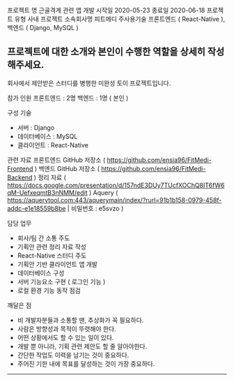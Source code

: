 프로젝트 명
근골격계 관련 앱 개발
시작일
2020-05-23
종료일
2020-06-18
프로젝트 유형
사내 프로젝트
소속회사명
피트메디
주사용기술
프론트엔드 ( React-Native ), 백엔드 ( Django, MySQL )

프로젝트에 대한 소개와 본인이 수행한 역할을 상세히 작성해주세요.
-----------------------------------------------------------------------------------------------------------------------

회사에서 제안받은 스터디를 병행한 미완성 토이 프로젝트입니다.

참가 인원
프론트엔드 : 2명
백엔드 : 1명 ( 본인 )

구성 기술
- 서버 : Django
- 데이터베이스 : MySQL
- 클라이언트 : React-Native

관련 자료
프론트엔드 GitHub 저장소 ( https://github.com/ensia96/FitMedi-Frontend )
백엔드 GitHub 저장소 ( https://github.com/ensia96/FitMedi-Backend )
정리 자료 ( https://docs.google.com/presentation/d/157ndE3DUy7TUcfXOChQ8IT6fW6qM-UefxeqmtB3nNMM/edit )
Aquery ( https://aquerytool.com:443/aquerymain/index/?rurl=91b1b158-0979-458f-addc-e1e18559b8be | 비밀번호 : e5svzo )

담당 업무
- 회사/팀 간 소통 주도
- 기획안 관련 정리 자료 작성
- React-Native 스터디 주도
- 기획안 기반 클라이언트 앱 개발
- 데이터베이스 구성
- 서버 기능요소 구현 ( 로그인 기능 )
- 로컬 환경 기능 동작 점검

깨달은 점
- 비 개발자분들과 소통할 땐, 추상화가 꼭 필요하다.
- 사람은 방향성과 목적이 뚜렷해야 한다.
- 어떤 상황에서도 할 수 있는 일이 있다.
- 개발 뿐 아니라, 기획 관련 제안도 할 줄 알아야한다.
- 간단한 작업도 이력을 남기는 것이 중요하다.
- 주어진 기한 내에 목표를 달성하는 것이 가장 중요하다.

-----------------------------------------------------------------------------------------------------------------------
